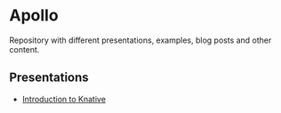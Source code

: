 # Apollo

Repository with different presentations, examples, blog posts and other content.

## Presentations
* [Introduction to Knative](introduction-to-knative)